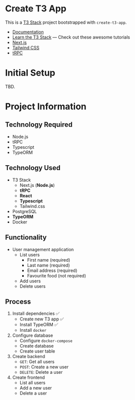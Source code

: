 # Create T3 App

This is a [T3 Stack](https://create.t3.gg/) project bootstrapped with `create-t3-app`.

- [Documentation](https://create.t3.gg/)
- [Learn the T3 Stack](https://create.t3.gg/en/faq#what-learning-resources-are-currently-available) — Check out these awesome tutorials
- [Next.js](https://nextjs.org)
- [Tailwind CSS](https://tailwindcss.com)
- [tRPC](https://trpc.io)

# Initial Setup

TBD.

# Project Information

## Technology Required

- Node.js
- tRPC
- Typescript
- TypeORM

## Technology Used

- T3 Stack
  - Next.js (**Node.js**)
  - **tRPC**
  - **React**
  - **Typescript**
  - Tailwind.css
- PostgreSQL
- **TypeORM**
- Docker

## Functionality

- User management application
  - List users
    - First name (required)
    - Last name (required)
    - Email address (required)
    - Favourite food (not required)
  - Add users
  - Delete users

## Process

1. Install dependencies ✅
   - Create new T3 app ✅
   - Install TypeORM ✅
   - Install `docker`
2. Configure database
   - Configure `docker-compose`
   - Create database
   - Create user table
3. Create backend
   - `GET`: Get all users
   - `POST`: Create a new user
   - `DELETE`: Delete a user
4. Create frontend
   - List all users
   - Add a new user
   - Delete a user

